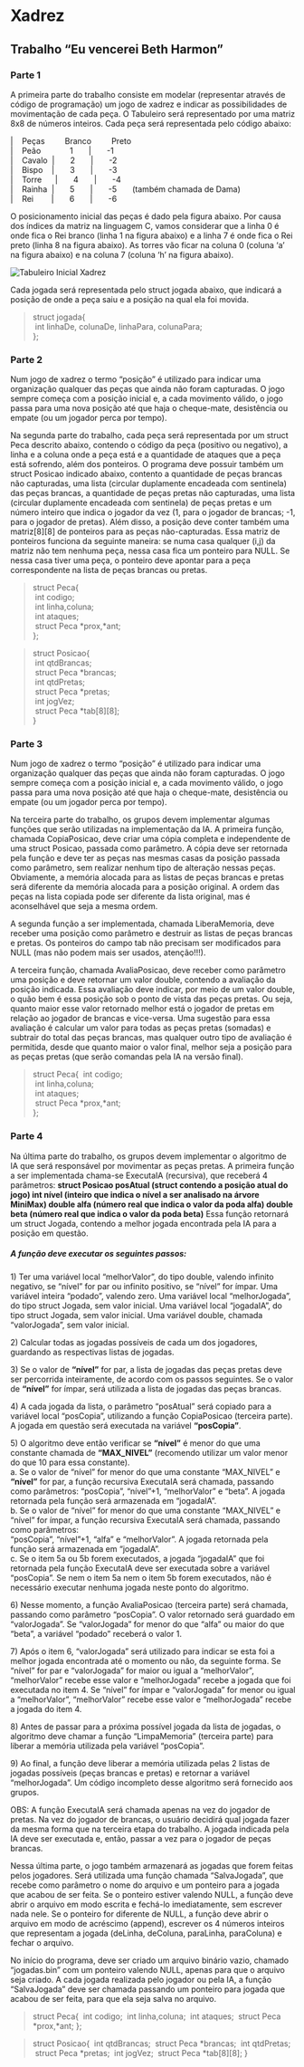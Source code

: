 # Xadrez
## Trabalho “Eu vencerei Beth Harmon”
### Parte 1
<p>A primeira parte do trabalho consiste em modelar (representar através de código de programação) um jogo de xadrez e indicar as possibilidades de movimentação de cada peça. O 
Tabuleiro será representado por uma matriz 8x8 de números inteiros. Cada peça será representada pelo código abaixo: <p/>
| &nbsp; &nbsp;Peças &nbsp; &nbsp; &nbsp; &nbsp; Branco &nbsp; &nbsp; &nbsp; &nbsp; Preto &nbsp; &nbsp;  <br/>
| &nbsp; &nbsp;Peão &nbsp; &nbsp; &nbsp; &nbsp; &nbsp; &nbsp; 1 &nbsp; &nbsp; &nbsp; | &nbsp; &nbsp; &nbsp; -1 &nbsp; &nbsp; &nbsp;  <br/>
| &nbsp; &nbsp;Cavalo &nbsp;| &nbsp; &nbsp; &nbsp; 2 &nbsp; &nbsp; &nbsp; | &nbsp; &nbsp; &nbsp; -2 &nbsp; &nbsp; &nbsp;  <br/>
| &nbsp; &nbsp;Bispo &nbsp; &nbsp;| &nbsp; &nbsp; &nbsp; 3 &nbsp; &nbsp; &nbsp; | &nbsp; &nbsp; &nbsp; -3 &nbsp; &nbsp; &nbsp;  <br/>
| &nbsp; &nbsp;Torre &nbsp; &nbsp; &nbsp;| &nbsp; &nbsp; &nbsp; 4 &nbsp; &nbsp; &nbsp; | &nbsp; &nbsp; &nbsp; -4 &nbsp; &nbsp; &nbsp;  <br/>
| &nbsp; &nbsp;Rainha &nbsp;| &nbsp; &nbsp; &nbsp; 5 &nbsp; &nbsp; &nbsp; | &nbsp; &nbsp; &nbsp; -5 &nbsp; &nbsp; &nbsp;  (também chamada de Dama) <br/> 
| &nbsp; &nbsp;Rei &nbsp; &nbsp; &nbsp; &nbsp;| &nbsp; &nbsp; &nbsp; 6 &nbsp; &nbsp; &nbsp; | &nbsp; &nbsp; &nbsp; -6 &nbsp; &nbsp; &nbsp;  <br/>

<p>O posicionamento inicial das peças é dado pela figura abaixo. Por causa dos índices da matriz na
linguagem C, vamos considerar que a linha 0 é onde fica o Rei branco (linha 1 na figura abaixo) e a
linha 7 é onde fica o Rei preto (linha 8 na figura abaixo). As torres vão ficar na coluna 0 (coluna ‘a’
na figura abaixo) e na coluna 7 (coluna ‘h’ na figura abaixo). <p/>

<img src="http://comojogarxadrez.com.br/uploads/1/1/3/9/113979129/como-jogar-xadrez-posi-o-inicial_orig.png" alt="Tabuleiro Inicial Xadrez" />

Cada jogada será representada pelo struct jogada abaixo, que indicará a posição de onde a peça saiu e a posição na qual ela foi movida. <br/>

<blockquote>
  struct jogada{<br/>
&nbsp;int linhaDe, colunaDe, linhaPara, colunaPara;<br/>
};</blockquote>

### Parte 2

<p>Num jogo de xadrez o termo “posição” é utilizado para indicar uma organização qualquer das
peças que ainda não foram capturadas. O jogo sempre começa com a posição inicial e, a cada
movimento válido, o jogo passa para uma nova posição até que haja o cheque-mate, desistência ou
empate (ou um jogador perca por tempo).</p>
<p>Na segunda parte do trabalho, cada peça será representada por um struct Peca descrito abaixo,
contendo o código da peça (positivo ou negativo), a linha e a coluna onde a peça está e a
quantidade de ataques que a peça está sofrendo, além dos ponteiros. O programa deve possuir
também um struct Posicao indicado abaixo, contento a quantidade de peças brancas não
capturadas, uma lista (circular duplamente encadeada com sentinela) das peças brancas, a
quantidade de peças pretas não capturadas, uma lista (circular duplamente encadeada com
sentinela) de peças pretas e um número inteiro que indica o jogador da vez (1, para o jogador de
brancas; -1, para o jogador de pretas). Além disso, a posição deve conter também uma matriz[8][8]
de ponteiros para as peças não-capturadas. Essa matriz de ponteiros funciona da seguinte maneira:
se numa casa qualquer (i,j) da matriz não tem nenhuma peça, nessa casa fica um ponteiro para
NULL. Se nessa casa tiver uma peça, o ponteiro deve apontar para a peça correspondente na lista
de peças brancas ou pretas.</p>

<blockquote>
  struct Peca{<br/>
  &nbsp;int codigo;<br/>
  &nbsp;int linha,coluna;<br/>
  &nbsp;int ataques;<br/>
  &nbsp;struct Peca *prox,*ant;<br/>
};
</blockquote>

<blockquote>
  struct Posicao{ <br/>
  &nbsp;int qtdBrancas;<br/>
  &nbsp;struct Peca *brancas;<br/>
  &nbsp;int qtdPretas;<br/>
  &nbsp;struct Peca *pretas;<br/>
  &nbsp;int jogVez;<br/>
  &nbsp;struct Peca *tab[8][8];<br/>
}
 </blockquote>

### Parte 3

<p>Num jogo de xadrez o termo “posição” é utilizado para indicar uma organização qualquer das
peças que ainda não foram capturadas. O jogo sempre começa com a posição inicial e, a cada
movimento válido, o jogo passa para uma nova posição até que haja o cheque-mate, desistência ou
empate (ou um jogador perca por tempo).</p>
<p>Na terceira parte do trabalho, os grupos devem implementar algumas funções que serão utilizadas
na implementação da IA. A primeira função, chamada CopiaPosicao, deve criar uma cópia completa
e independente de uma struct Posicao, passada como parâmetro. A cópia deve ser retornada pela
função e deve ter as peças nas mesmas casas da posição passada como parâmetro, sem realizar
nenhum tipo de alteração nessas peças. Obviamente, a memória alocada para as listas de peças
brancas e pretas será diferente da memória alocada para a posição original. A ordem das peças na
lista copiada pode ser diferente da lista original, mas é aconselhável que seja a mesma ordem.</p>
<p>A segunda função a ser implementada, chamada LiberaMemoria, deve receber uma posição como
parâmetro e destruir as listas de peças brancas e pretas. Os ponteiros do campo tab não precisam
ser modificados para NULL (mas não podem mais ser usados, atenção!!!).</p>
<p>A terceira função, chamada AvaliaPosicao, deve receber como parâmetro uma posição e deve
retornar um valor double, contendo a avaliação da posição indicada. Essa avaliação deve indicar,
por meio de um valor double, o quão bem é essa posição sob o ponto de vista das peças pretas. Ou
seja, quanto maior esse valor retornado melhor está o jogador de pretas em relação ao jogador de
brancas e vice-versa. Uma sugestão para essa avaliação é calcular um valor para todas as peças
pretas (somadas) e subtrair do total das peças brancas, mas qualquer outro tipo de avaliação é
permitida, desde que quanto maior o valor final, melhor seja a posição para as peças pretas (que
serão comandas pela IA na versão final).</p>

  <blockquote>
  struct Peca{
  &nbsp;int codigo;<br/>
  &nbsp;int linha,coluna;<br/>
  &nbsp;int ataques;<br/>
  &nbsp;struct Peca *prox,*ant;<br/>
};
  </blockquote>
  
  ### Parte 4
  
<p>Na última parte do trabalho, os grupos devem implementar o algoritmo de IA que será responsável
por movimentar as peças pretas. A primeira função a ser implementada chama-se ExecutaIA
(recursiva), que receberá 4 parâmetros:
<strong>struct Posicao posAtual (struct contendo a posição atual do jogo)
int nível (inteiro que indica o nível a ser analisado na árvore MiniMax)
double alfa (número real que indica o valor da poda alfa)
double beta (número real que indica o valor da poda beta)</strong>
Essa função retornará um struct Jogada, contendo a melhor jogada encontrada pela IA para a
posição em questão.<p/>

  ##### A função deve executar os seguintes passos:
<p>1) Ter uma variável local “melhorValor”, do tipo double, valendo infinito negativo, se “nível” for
par ou infinito positivo, se “nível” for ímpar. Uma variável inteira “podado”, valendo zero. Uma
variável local “melhorJogada”, do tipo struct Jogada, sem valor inicial. Uma variável local
“jogadaIA”, do tipo struct Jogada, sem valor inicial. Uma variável double, chamada
“valorJogada”, sem valor inicial.</p>
<p>2) Calcular todas as jogadas possíveis de cada um dos jogadores, guardando as respectivas listas
de jogadas.</p>
<p>3) Se o valor de <strong>“nível”</strong> for par, a lista de jogadas das peças pretas deve ser percorrida
inteiramente, de acordo com os passos seguintes. Se o valor de <strong>“nível”</strong> for ímpar, será utilizada
a lista de jogadas das peças brancas.</p>
<p>4) A cada jogada da lista, o parâmetro “posAtual” será copiado para a variável local “posCopia”,
utilizando a função CopiaPosicao (terceira parte). A jogada em questão será executada na
variável <strong>“posCopia”</strong>.</p>
<p>5) O algoritmo deve então verificar se <strong>“nível”</strong> é menor do que uma constante chamada de
<strong>“MAX_NIVEL”</strong> (recomendo utilizar um valor menor do que 10 para essa constante).<br/>
a. Se o valor de “nível” for menor do que uma constante “MAX_NIVEL” e <strong>“nível”</strong> for par, a
função recursiva ExecutaIA será chamada, passando como parâmetros: “posCopia”,
“nível”+1, “melhorValor” e “beta”. A jogada retornada pela função será armazenada
em “jogadaIA”.<br/>
b. Se o valor de “nível” for menor do que uma constante “MAX_NIVEL” e “nível” for
ímpar, a função recursiva ExecutaIA será chamada, passando como parâmetros:<br/>
“posCopia”, “nível”+1, “alfa” e “melhorValor”. A jogada retornada pela função será
armazenada em “jogadaIA”.<br/>
c. Se o item 5a ou 5b forem executados, a jogada “jogadaIA” que foi retornada pela
função ExecutaIA deve ser executada sobre a variável “posCopia”. Se nem o item 5a
nem o item 5b forem executados, não é necessário executar nenhuma jogada neste
ponto do algoritmo.</p>

<p>6) Nesse momento, a função AvaliaPosicao (terceira parte) será chamada, passando como
parâmetro “posCopia”. O valor retornado será guardado em “valorJogada”. Se “valorJogada”
for menor do que “alfa” ou maior do que “beta”, a variável “podado” receberá o valor 1.</p>
<p>7) Após o item 6, “valorJogada” será utilizado para indicar se esta foi a melhor jogada encontrada
até o momento ou não, da seguinte forma. Se “nível” for par e “valorJogada” for maior ou igual
a “melhorValor”, “melhorValor” recebe esse valor e “melhorJogada” recebe a jogada que foi
executada no item 4. Se “nível” for ímpar e “valorJogada” for menor ou igual a “melhorValor”,
“melhorValor” recebe esse valor e “melhorJogada” recebe a jogada do item 4.</p>
<p>8) Antes de passar para a próxima possível jogada da lista de jogadas, o algoritmo deve chamar a
função “LimpaMemoria” (terceira parte) para liberar a memória utilizada pela variável “posCopia”.</p>
<p>9) Ao final, a função deve liberar a memória utilizada pelas 2 listas de jogadas possíveis (peças
brancas e pretas) e retornar a variável “melhorJogada”. Um código incompleto desse algoritmo
será fornecido aos grupos.</p>

<p>OBS: A função ExecutaIA será chamada apenas na vez do jogador de pretas. Na vez do jogador de
brancas, o usuário decidirá qual jogada fazer da mesma forma que na terceira etapa do trabalho. A
jogada indicada pela IA deve ser executada e, então, passar a vez para o jogador de peças brancas.</p>
<p>Nessa última parte, o jogo também armazenará as jogadas que forem feitas pelos jogadores. Será
utilizada uma função chamada “SalvaJogada”, que recebe como parâmetro o nome do arquivo e
um ponteiro para a jogada que acabou de ser feita. Se o ponteiro estiver valendo NULL, a função
deve abrir o arquivo em modo escrita e fechá-lo imediatamente, sem escrever nada nele. Se o
ponteiro for diferente de NULL, a função deve abrir o arquivo em modo de acréscimo (append),
escrever os 4 números inteiros que representam a jogada (deLinha, deColuna, paraLinha,
paraColuna) e fechar o arquivo.</p>
<p>No início do programa, deve ser criado um arquivo binário vazio, chamado “jogadas.bin” com um
ponteiro valendo NULL, apenas para que o arquivo seja criado. A cada jogada realizada pelo
jogador ou pela IA, a função “SalvaJogada” deve ser chamada passando um ponteiro para jogada
que acabou de ser feita, para que ela seja salva no arquivo.</p>

  <blockquote>
  struct Peca{
  &nbsp;int codigo;
  &nbsp;int linha,coluna;
  &nbsp;int ataques;
  &nbsp;struct Peca *prox,*ant;
  };
  </blockquote>
  
  <blockquote>
  struct Posicao{
  &nbsp;int qtdBrancas;
  &nbsp;struct Peca *brancas;
  &nbsp;int qtdPretas;
  &nbsp;struct Peca *pretas;
  &nbsp;int jogVez;
  &nbsp;struct Peca *tab[8][8];
}
 </blockquote>
